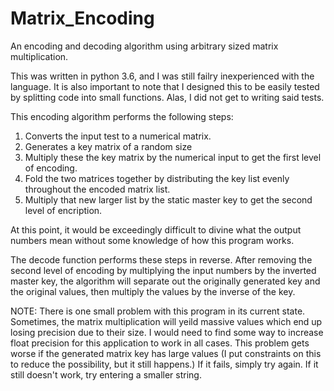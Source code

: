 # Matrix_Encoding
An encoding and decoding algorithm using arbitrary sized matrix multiplication. 

This was written in python 3.6, and I was still failry inexperienced with the language. 
It is also important to note that I designed this to be easily tested by splitting code into small functions. Alas, I did not get to writing said tests. 

This encoding algorithm performs the following steps: 
1. Converts the input test to a numerical matrix. 
2. Generates a key matrix of a random size
3. Multiply these the key matrix by the numerical input to get the first level of encoding. 
4. Fold the two matrices together by distributing the key list evenly throughout the encoded matrix list. 
5. Multiply that new larger list by the static master key to get the second level of encription. 

At this point, it would be exceedingly difficult to divine what the output numbers mean without some knowledge of how this program works. 

The decode function performs these steps in reverse. After removing the second level of encoding by multiplying the input numbers by the inverted master key, 
the algorithm will separate out the originally generated key and the original values, then multiply the values by the inverse of the key. 

NOTE: There is one small problem with this program in its current state. 
Sometimes, the matrix multiplication will yeild massive values which end up losing precision due to their size. 
I would need to find some way to increase float precision for this application to work in all cases. 
This problem gets worse if the generated matrix key has large values (I put constraints on this to reduce the possibility, but it still happens.)
If it fails, simply try again. If it still doesn't work, try entering a smaller string. 
